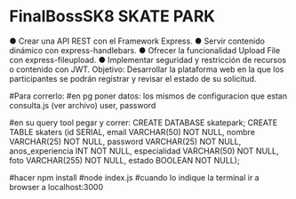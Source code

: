 # FinalBossSK8  SKATE PARK 

● Crear una API REST con el Framework Express.
● Servir contenido dinámico con express-handlebars.
● Ofrecer la funcionalidad Upload File con express-fileupload.
● Implementar seguridad y restricción de recursos o contenido con JWT.
Objetivo: Desarrollar la plataforma web en la que los participantes se podrán registrar y revisar el estado de su solicitud.

#Para correrlo:
#en pg poner datos: los mismos de configuracion que estan consulta.js (ver archivo) user, password            

#en su query tool pegar y correr: CREATE DATABASE skatepark; CREATE TABLE skaters (id SERIAL, email VARCHAR(50) NOT NULL, nombre VARCHAR(25) NOT NULL, password VARCHAR(25) NOT NULL, anos_experiencia INT NOT NULL, especialidad VARCHAR(50) NOT NULL, foto VARCHAR(255) NOT NULL, estado BOOLEAN NOT NULL);

#hacer npm install
#node index.js
#cuando lo indique la terminal ir a browser a localhost:3000
